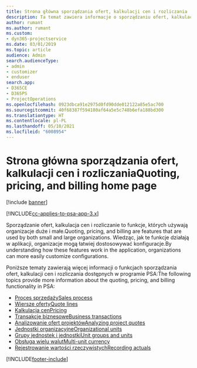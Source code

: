 ```yaml
---
title: Strona główna sporządzania ofert, kalkulacji cen i rozliczania
description: Ta temat zawiera informacje o sporządzaniu ofert, kalkulacji cen i rozliczaniu.
author: rumant
ms.author: rumant
ms.custom:
- dyn365-projectservice
ms.date: 03/01/2019
ms.topic: article
audience: Admin
search.audienceType:
- admin
- customizer
- enduser
search.app:
- D365CE
- D365PS
- ProjectOperations
ms.openlocfilehash: 0923dbca91e2975d0fd90dde012122a85e5ac700
ms.sourcegitcommit: 40f68387f594180af64a5e5c748b6efa188bd300
ms.translationtype: HT
ms.contentlocale: pl-PL
ms.lasthandoff: 05/10/2021
ms.locfileid: "6008954"
---
```

# <a name="quoting-pricing-and-billing-home-page"></a><span data-ttu-id="c2624-103">Strona główna sporządzania ofert, kalkulacji cen i rozliczania</span><span class="sxs-lookup"><span data-stu-id="c2624-103">Quoting, pricing, and billing home page</span></span>

[!include [banner](../includes/psa-now-project-operations.md)]

[!INCLUDE[cc-applies-to-psa-app-3.x](../includes/cc-applies-to-psa-app-3x.md)]

<span data-ttu-id="c2624-104">Sporządzanie ofert, kalkulacja cen i rozliczanie to funkcje, których używają organizacje duże i małe.</span><span class="sxs-lookup"><span data-stu-id="c2624-104">Quoting, pricing, and billing are features that are used by both small and large organizations.</span></span> <span data-ttu-id="c2624-105">Wiedząc, jak te funkcje działają w aplikacji, organizacje mogą łatwiej dostosowywać konfiguracje.</span><span class="sxs-lookup"><span data-stu-id="c2624-105">By understanding how these features work in the application, organizations can more easily customize configurations.</span></span>

<span data-ttu-id="c2624-106">Poniższe tematy zawierają więcej informacji o funkcjach sporządzania ofert, kalkulacji cen i rozliczania dostępnych w programie PSA:</span><span class="sxs-lookup"><span data-stu-id="c2624-106">The following topics provide more information about the quoting, pricing, and billing functionality in PSA:</span></span>

- [<span data-ttu-id="c2624-107">Proces sprzedaży</span><span class="sxs-lookup"><span data-stu-id="c2624-107">Sales process</span></span>](basic-sales-process.md)
- [<span data-ttu-id="c2624-108">Wiersze oferty</span><span class="sxs-lookup"><span data-stu-id="c2624-108">Quote lines</span></span>](basic-quote-lines.md)
- [<span data-ttu-id="c2624-109">Kalkulacja cen</span><span class="sxs-lookup"><span data-stu-id="c2624-109">Pricing</span></span>](basic-pricing.md)
- [<span data-ttu-id="c2624-110">Transakcje biznesowe</span><span class="sxs-lookup"><span data-stu-id="c2624-110">Business transactions</span></span>](basic-business-transactions.md)
- [<span data-ttu-id="c2624-111">Analizowanie ofert projektów</span><span class="sxs-lookup"><span data-stu-id="c2624-111">Analyzing project quotes</span></span>](basic-analyzing-quotes.md)
- [<span data-ttu-id="c2624-112">Jednostki organizacyjne</span><span class="sxs-lookup"><span data-stu-id="c2624-112">Organizational units</span></span>](advanced-organizational.md)
- [<span data-ttu-id="c2624-113">Grupy jednostek i jednostki</span><span class="sxs-lookup"><span data-stu-id="c2624-113">Unit groups and units</span></span>](advanced-units.md)
- [<span data-ttu-id="c2624-114">Obsługa wielu walut</span><span class="sxs-lookup"><span data-stu-id="c2624-114">Multi-unit currency</span></span>](advanced-currency.md)
- [<span data-ttu-id="c2624-115">Rejestrowanie wartości rzeczywistych</span><span class="sxs-lookup"><span data-stu-id="c2624-115">Recording actuals</span></span>](advanced-actuals.md)


[!INCLUDE[footer-include](../includes/footer-banner.md)]